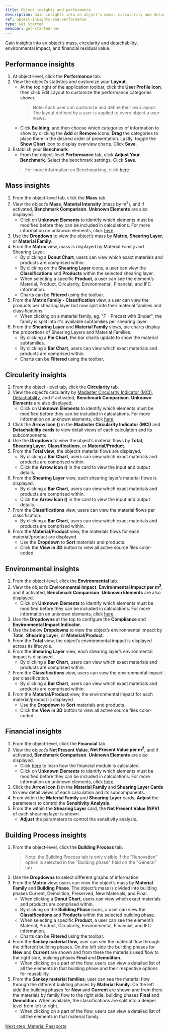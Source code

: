 ```yaml
---
title: Object insights and performance
description: Gain insights into an object’s mass, circularity and detachability, environmental impact, and financial residual value
ref: object-insights-and-performance
type: Get Started
menubar: get-started-nav
---
```


Gain insights into an object’s mass, circularity and detachability, environmental impact, and financial residual value.

## Performance insights

1. At object-level, click the **Performance** tab.
1. View the object’s statistics and customize your **Layout**.
   * At the top right of the application toolbar, click the **User Profile Icon**, then click Edit Layout to customize the performance categories shown.
     > Note: Each user can customize and define their own layout. The layout defined by a user is applied to every object a user views.
   * Click **Building**, and then choose which categories of information to show by clicking the **Add** or **Remove** icons. **Drag** the categories to place them in the desired order of presentation. Lastly, toggle the **Show Chart** icon to display overview charts. Click **Save**.
  1. Establish your **Benchmark**.
     * From the object-level **Performance** tab, click **Adjust Your Benchmark**. Select the benchmark settings. Click **Save**.
      > For more information on Benchmarking, click <a href="../knowledge-base/calculations#benchmarking" target="_blank">here</a>.

## Mass insights

1. From the object-level tab, click the **Mass** tab.
1. View the object’s **Mass**, **Material Intensity** (mass by m<sup>2</sup>), and if activated, **Benchmark Comparison**. **Unknown Elements** are also displayed.
   * Click on **Unknown Elements** to identify which elements must be modified before they can be included in calculations. For more information on unknown elements, click <a href="../knowledge-base/classifications" target="_blank">here</a>.
1. Use the **Dropdown** to view the object’s mass by **Matrix**, **Shearing Layer**, or **Material Family**.
1. From the **Matrix** view, mass is displayed by Material Family and Shearing Layer.
   * By clicking a **Donut Chart**, users can view which exact materials and products are comprised within.
   * By clicking on the **Shearing Layer** icons, a user can view the **Classifications** and **Products** within the selected shearing layer.
   * When selecting a specific **Product**, a user can see the element’s Material, Product, Circularity, Environmental, Financial, and IFC information.
   * Charts can be **Filtered** using the toolbar.
1. From the **Matrix Family - Classification** view, a user can view the products per shearing layer but now split into their material families and         classifications. 
   * When clicking on a material family, eg. "F - Precast with Binder", the family is split into it's available subfamilies per shearing layer.
1. From the **Shearing Layer** and **Material Family** views, pie charts display the proportions of Shearing Layers and Material Families.
   * By clicking a **Pie Chart**, the bar charts update to show the material subfamilies.
   * By clicking a **Bar Chart**, users can view which exact materials and products are comprised within.
   * Charts can be **Filtered** using the toolbar.

## Circularity insights

1. From the object -level tab, click the **Circularity** tab.
1. View the object’s circularity by <a href="../knowledge-base/calculations.html#madaster-circularity-indicator-mci" target="_blank">Madaster Circularity Indicator (MCI)</a>, <a href="../knowledge-base/calculations.html#detachability" target="_blank">Detachability</a>, and if activated, **Benchmark Comparison**. **Unknown Elements** are also displayed.
   * Click on **Unknown Elements** to identify which elements must be modified before they can be included in calculations. For more information on unknown elements, click <a href="../knowledge-base/classifications" target="_blank">here</a>.
1. Click the **Arrow Icon (<iconify-icon inline icon='mdi-chevron-right'/>)** in the **Madaster Circularity Indicator (MCI)** and **Detachability cards** to view detail views of each calculation and its subcomponents.
1. Use the **Dropdown** to view the object’s material flows by **Total**, **Shearing Layer**, **Classifications**, or **Material/Product**.
1. From the **Total view**, the object’s material flows are displayed.
   * By clicking a **Bar Chart**, users can view which exact materials and products are comprised within.
   * Click the **Arrow Icon (<iconify-icon inline icon='mdi-chevron-right'/>)** in the card to view the input and output details.
1. From the **Shearing Layer** view, each shearing layer’s material flows is displayed.
   * By clicking a **Bar Chart**, users can view which exact materials and products are comprised within.
   * Click the **Arrow Icon (<iconify-icon inline icon='mdi-chevron-right'/>)** in the card to view the input and output details.
1. From the **Classifications** view, users can view the material flows per classification. 
   * By clicking a **Bar Chart**, users can view which exact materials and products are comprised within.
1. From the **Material/Product** view, the materials flows for each material/product are displayed.
   * Use the **Dropdown** to **Sort** materials and products.
   * Click the **View in 3D** button to view all active source files color-coded.

## Environmental insights

1. From the object-level, click the **Environmental** tab.
1. View the object’s **Environmental Impact**, **Environmental Impact per m<sup>2</sup>**, and if activated, **Benchmark Comparison**. **Unknown Elements** are also displayed.
   * Click on **Unknown Elements** to identify which elements must be modified before they can be included in calculations. For more information on unknown elements, click <a href="../knowledge-base/classifications" target="_blank">here</a>.
1. Use the **Dropdowns** at the top to configure the **Compliance** and **Environmental Impact Indicator**.
1. Use the below **Dropdowns** to view the object’s environmental impact by **Total**, **Shearing Layer**, or **Material/Product**.
1. From the **Total** view, the object’s environmental impact is displayed across its lifecycle.
1. From the **Shearing Layer** view, each shearing layer’s environmental impact is displayed.
   * By clicking a **Bar Chart**, users can view which exact materials and products are comprised within.
1. From the **Classifications** view, users can view the environmental impact per classification. 
   * By clicking a **Bar Chart**, users can view which exact materials and products are comprised within.
1. From the **Material/Product** view, the environmental impact for each material/product is displayed.
   * Use the **Dropdown** to **Sort** materials and products.
   * Click the **View in 3D** button to view all active source files color-coded.

## Financial insights

1. From the object-level, click the **Financial** tab.
1. View the object’s **Net Present Value**, **Net Present Value per m<sup>2</sup>**, and if activated, **Benchmark Comparison**. **Unknown Elements** are also displayed.
   * Click <a href="../knowledge-base/calculations.html#financial" target="_blank">here</a> to learn how the financial module is calculated.
   * Click on **Unknown Elements** to identify which elements must be modified before they can be included in calculations. For more information on unknown elements, click <a href="../knowledge-base/classifications" target="_blank">here</a>.
1. Click the **Arrow Icon (<iconify-icon inline icon='mdi-chevron-right'/>)** in the **Material Family** and **Shearing Layer Cards** to view detail views of each calculation and its subcomponents.
1. From within the **Material Family** and **Shearing Layer** cards, **Adjust** the parameters to control the **Sensitivity Analysis**.
1. From the within the **Shearing Layer** card, the **Net Present Value (NPV)** of each shearing layer is shown.
   * **Adjust** the parameters to control the sensitivity analysis.

## Building Process insights

1. From the object-level, click the **Building Process** tab.
   > Note: the Building Process tab is only visible if the "Renovation" option is selected in the "Building phase" field on the "General" tab.
1. Use the **Dropdowns** to select different graphs of information.
1. From the **Matrix** view, users can view the object’s mass by **Material Family** and **Building Phase**. The object’s mass is divided into building phases Current, Demolition, Preserved, New Materials, and Final.
   * When clicking a **Donut Chart**, users can view which exact materials and products are comprised within.
   * By clicking on the **Building Phase** icons, a user can view the **Classifications** and **Products** within the selected building phase. 
   * When selecting a specific **Product**, a user can see the element’s Material, Product, Circularity, Environmental, Financial, and IFC information.
   * Charts can be **Filtered** using the toolbar.
1. From the **Sankey material flow**, user can see the material flow through the different building phases. On the left side the building phases for **New** and **Current** are shown and from there the materials used flow to the right side, building phases **Final** and **Demolition**. 
   * When clicking on a part of the flow, users can view a detailed list of all the elements in that building phase and their respective options for reusability.
1. From the **Sankey material families**, user can see the material flow through the different building phases by **Material Family**. On the left side the building phases for **New** and **Current** are shown and from there the materials by family flow to the right side, building phases **Final** and **Demolition**. When available, the classifications are split into a deeper level from left to right.
   * When clicking on a part of the flow, users can view a detailed list of all the elements in that material family.

<a class="next-button" href="../get-started/create-material-passports">Next step: Material Passports</a>